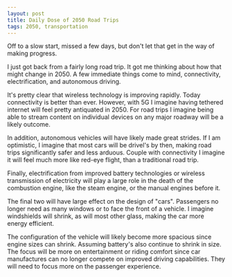 ```yaml
---
layout: post
title: Daily Dose of 2050 Road Trips
tags: 2050, transportation
---
```


Off to a slow start, missed a few days, but don't let that get in the way of making progress.

I just got back from a fairly long road trip. It got me thinking about how that might change in 2050. A few immediate things come to mind, connectivity, electrification, and autonomous driving.

It's pretty clear that wireless technology is improving rapidly. Today connectivity is better than ever. However, with 5G I imagine having tethered internet will feel pretty antiquated in 2050. For road trips I imagine being able to stream content on individual devices on any major roadway will be a likely outcome.

In addition, autonomous vehicles will have likely made great strides. If I am optimistic, I imagine that most cars will be drivel's by then, making road trips significantly safer and less arduous. Couple with connectivity I imagine it will feel much more like red-eye flight, than a traditional road trip.

Finally, electrification from improved battery technologies or wireless transmission of electricity will play a large role in the death of the combustion engine, like the steam engine, or the manual engines before it.

The final two will have large effect on the design of "cars". Passengers no longer need as many windows or to face the front of a vehicle. I imagine windshields will shrink, as will most other glass, making the car more energy efficient.

The configuration of the vehicle will likely become more spacious since engine sizes can shrink. Assuming battery's also continue to shrink in size. The focus will be more on entertainment or riding comfort since car manufactures can no longer compete on improved driving capabilities. They will need to focus more on the passenger experience.



